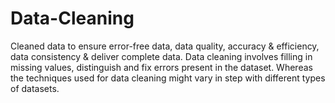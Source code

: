 # Data-Cleaning
Cleaned data to ensure error-free data, data quality, accuracy & efficiency, data consistency & deliver complete data. 
Data cleaning involves filling in missing values, distinguish and fix errors present in the dataset. 
Whereas the techniques used for data cleaning might vary in step with different types of datasets.
